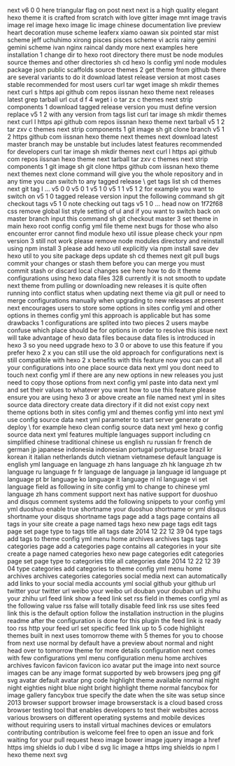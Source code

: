next v6 0 0 here triangular flag on post next next is a high quality elegant hexo theme it is crafted from scratch with love gitter image mnt image travis image rel image hexo image lic image chinese documentation live preview heart decoration muse scheme leaferx xiamo oawan six pointed star mist scheme jeff uchuhimo xirong pisces pisces scheme vi acris rainy gemini gemini scheme ivan nginx raincal dandy more next examples here installation 1 change dir to hexo root directory there must be node modules source themes and other directories sh cd hexo ls config yml node modules package json public scaffolds source themes 2 get theme from github there are several variants to do it download latest release version at most cases stable recommended for most users curl tar wget image sh mkdir themes next curl s https api github com repos iissnan hexo theme next releases latest grep tarball url cut d f 4 wget i o tar zx c themes next strip components 1 download tagged release version you must define version replace v5 1 2 with any version from tags list curl tar image sh mkdir themes next curl l https api github com repos iissnan hexo theme next tarball v5 1 2 tar zxv c themes next strip components 1 git image sh git clone branch v5 1 2 https github com iissnan hexo theme next themes next download latest master branch may be unstable but includes latest features recommended for developers curl tar image sh mkdir themes next curl l https api github com repos iissnan hexo theme next tarball tar zxv c themes next strip components 1 git image sh git clone https github com iissnan hexo theme next themes next clone command will give you the whole repository and in any time you can switch to any tagged release \ get tags list sh cd themes next git tag l … v5 0 0 v5 0 1 v5 1 0 v5 1 1 v5 1 2 for example you want to switch on v5 1 0 tagged release version input the following command sh git checkout tags v5 1 0 note checking out tags v5 1 0 … head now on 1f72f68 css remove global list style setting of ul and if you want to switch back on master branch input this command sh git checkout master 3 set theme in main hexo root config config yml file theme next bugs for those who also encounter error cannot find module hexo util issue please check your npm version 3 still not work please remove node modules directory and reinstall using npm install 3 please add hexo util explicitly via npm install save dev hexo util to you site package deps update sh cd themes next git pull bugs commit your changes or stash them before you can merge you must commit stash or discard local changes see here how to do it theme configurations using hexo data files 328 currently it is not smooth to update next theme from pulling or downloading new releases it is quite often running into conflict status when updating next theme via git pull or need to merge configurations manually when upgrading to new releases at present next encourages users to store some options in sites config yml and other options in themes config yml this approach is applicable but has some drawbacks 1 configurations are splited into two pieces 2 users maybe confuse which place should be for options in order to resolve this issue next will take advantage of hexo data files because data files is introduced in hexo 3 so you need upgrade hexo to 3 0 or above to use this feature if you prefer hexo 2 x you can still use the old approach for configurations next is still compatible with hexo 2 x benefits with this feature now you can put all your configurations into one place source data next yml you dont need to touch next config yml if there are any new options in new releases you just need to copy those options from next config yml paste into data next yml and set their values to whatever you want how to use this feature please ensure you are using hexo 3 or above create an file named next yml in sites source data directory create data directory if it did not exist copy next theme options both in sites config yml and themes config yml into next yml use config source data next yml parameter to start server generate or deploy \ for example hexo clean config source data next yml hexo g config source data next yml features multiple languages support including cn simplified chinese traditional chinese us english ru russian fr french de german jp japanese indonesia indonesian portugal portuguese brazil kr korean it italian netherlands dutch vietnam vietnamese default language is english yml language en language zh hans language zh hk language zh tw language ru language fr fr language de language ja language id language pt language pt br language ko language it language nl nl language vi set language field as following in site config yml to change to chinese yml language zh hans comment support next has native support for duoshuo and disqus comment systems add the following snippets to your config yml yml duoshuo enable true shortname your duoshuo shortname or yml disqus shortname your disqus shortname tags page add a tags page contains all tags in your site create a page named tags hexo new page tags edit tags page set page type to tags title all tags date 2014 12 22 12 39 04 type tags add tags to theme config yml menu home archives archives tags tags categories page add a categories page contains all categories in your site create a page named categories hexo new page categories edit categories page set page type to categories title all categories date 2014 12 22 12 39 04 type categories add categories to theme config yml menu home archives archives categories categories social media next can automatically add links to your social media accounts yml social github your github url twitter your twitter url weibo your weibo url douban your douban url zhihu your zhihu url feed link show a feed link set rss field in themes config yml as the following value rss false will totally disable feed link rss use sites feed link this is the default option follow the installation instruction in the plugins readme after the configuration is done for this plugin the feed link is ready too rss http your feed url set specific feed link up to 5 code highlight themes built in next uses tomorrow theme with 5 themes for you to choose from next use normal by default have a preview about normal and night head over to tomorrow theme for more details configuration next comes with few configurations yml menu configuration menu home archives archives favicon favicon favicon ico avatar put the image into next source images can be any image format supported by web browsers jpeg png gif svg avatar default avatar png code highlight theme available normal night night eighties night blue night bright highlight theme normal fancybox for image gallery fancybox true specify the date when the site was setup since 2013 browser support browser image browserstack is a cloud based cross browser testing tool that enables developers to test their websites across various browsers on different operating systems and mobile devices without requiring users to install virtual machines devices or emulators contributing contribution is welcome feel free to open an issue and fork waiting for your pull request hexo image bower image jquery image a href https img shields io dub l vibe d svg lic image a https img shields io npm l hexo theme next svg